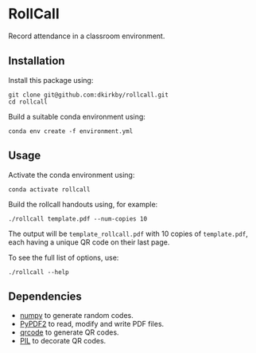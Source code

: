 # RollCall

Record attendance in a classroom environment.

## Installation

Install this package using:
```
git clone git@github.com:dkirkby/rollcall.git
cd rollcall
```

Build a suitable conda environment using:
```
conda env create -f environment.yml
```

## Usage

Activate the conda environment using:
```
conda activate rollcall
```

Build the rollcall handouts using, for example:
```
./rollcall template.pdf --num-copies 10
```
The output will be `template_rollcall.pdf` with 10 copies of `template.pdf`, each having a unique QR code on their last page.

To see the full list of options, use:
```
./rollcall --help
```

## Dependencies

 - [numpy](http://www.numpy.org/) to generate random codes.
 - [PyPDF2](https://pythonhosted.org/PyPDF2/) to read, modify and write PDF files.
 - [qrcode](https://pypi.org/project/qrcode/) to generate QR codes.
 - [PIL](https://pillow.readthedocs.io/en/4.2.x/index.html) to decorate QR codes.
